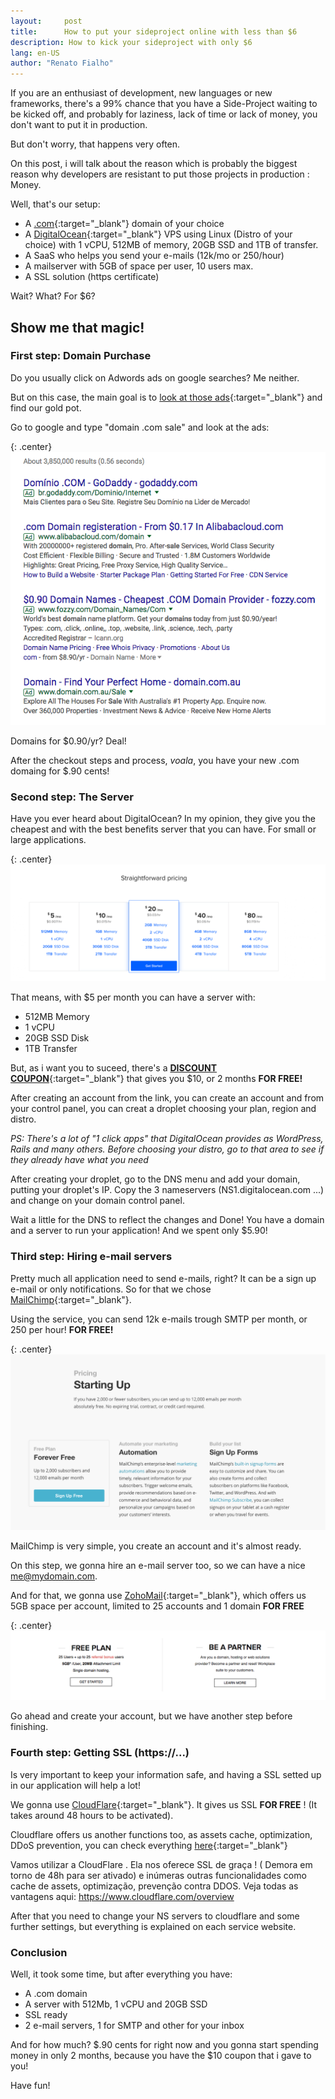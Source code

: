 ```yaml
---
layout:     post
title:      How to put your sideproject online with less than $6
description: How to kick your sideproject with only $6
lang: en-US
author: "Renato Fialho"
---
```


If you are an enthusiast of development, new languages or new frameworks, there's a 99% chance that you have a Side-Project waiting to be kicked off, and probably for laziness, lack of time or lack of money, you don't want to put it in production.

But don't worry, that happens very often.

On this post, i will talk about the reason which is probably the biggest reason why developers are resistant to put those projects in production : Money.

Well, that's our setup:

- A [.com](https://www.google.com/search?q=.com+domains+sale&oq=.com+domains+sale&gs_l=psy-ab.3..0i22i30k1l4.933.1276.0.1422.5.4.0.0.0.0.229.229.2-1.1.0....0...1.1.64.psy-ab..4.1.227.L1LdrHkPymY){:target="_blank"} domain of your choice
- A [DigitalOcean](https://www.digitalocean.com/){:target="_blank"} VPS using Linux (Distro of your choice) with 1 vCPU, 512MB of memory, 20GB SSD and 1TB of transfer.
- A SaaS who helps you send your e-mails (12k/mo or 250/hour)
- A mailserver with 5GB of space per user, 10 users max.
- A SSL solution (https certificate)

Wait? What? For $6?

## Show me that magic!

### First step: Domain Purchase

Do you usually click on Adwords ads on google searches? Me neither. 

But on this case, the main goal is to [look at those ads](https://www.google.com/search?q=.com+domains+sale&oq=.com+domains+sale&gs_l=psy-ab.3..0i22i30k1l4.933.1276.0.1422.5.4.0.0.0.0.229.229.2-1.1.0....0...1.1.64.psy-ab..4.1.227.L1LdrHkPymY){:target="_blank"} and find our gold pot.

Go to google and type "domain .com sale" and look at the ads:

{: .center}
![alt text center](/images/domaincomsearch.png "Search for cheap domains on google")

Domains for $0.90/yr? Deal!

After the checkout steps and process, *voala*, you have your new .com domaing for $.90 cents!

### Second step: The Server

Have you ever heard about DigitalOcean? In my opinion, they give you the cheapest and with the best benefits server that you can have. For small or large applications.

{: .center}
![alt text center](/images/digitalocean.png "Digital Ocean Pricing")

That means, with $5 per month you can have a server with:

- 512MB Memory
- 1 vCPU
- 20GB SSD Disk
- 1TB Transfer

But, as i want you to suceed, there's a [**DISCOUNT COUPON**](https://m.do.co/c/a35e5b64be59){:target="_blank"} that gives you $10, or 2 months **FOR FREE!**

After creating an account from the link, you can create an account and from your control panel, you can creat a droplet choosing your plan, region and distro.

*PS: There's a lot of "1 click apps" that DigitalOcean provides as WordPress, Rails and many others. Before choosing your distro, go to that area to see if they already have what you need*

After creating your droplet, go to the DNS menu and add your domain, putting your droplet's IP. Copy the 3 nameservers (NS1.digitalocean.com ...) and change on your domain control panel.

Wait a little for the DNS to reflect the changes and Done! You have a domain and a server to run your application! And we spent only $5.90!


### Third step: Hiring e-mail servers

Pretty much all application need to send e-mails, right? It can be a sign up e-mail or only notifications. So for that we chose [MailChimp](http://eepurl.com/c3xOub){:target="_blank"}.

Using the service, you can send 12k e-mails trough SMTP per month, or 250 per hour! **FOR FREE!**

{: .center}
![alt text center](/images/mailchimp.png "MailChimp Pricing")

MailChimp is very simple, you create an account and it's almost ready.

On this step, we gonna hire an e-mail server too, so we can have a nice me@mydomain.com.

And for that, we gonna use [ZohoMail](https://www.zoho.com/workplace/pricing.html?src=zmail){:target="_blank"}, which offers us 5GB space per account, limited to 25 accounts and 1 domain **FOR FREE**

{: .center}
![alt text center](/images/zohomail.png "Zoho Mail Pricing")

Go ahead and create your account, but we have another step before finishing.

### Fourth step: Getting SSL (https://...)

Is very important to keep your information safe, and having a SSL setted up in our application will help a lot!

We gonna use [CloudFlare](https://www.cloudflare.com/){:target="_blank"}. It gives us SSL **FOR FREE** ! (It takes around 48 hours to be activated).

Cloudflare offers us another functions too, as assets cache, optimization, DDoS prevention, you can check everything [here](https://www.cloudflare.com/overview){:target="_blank"}

Vamos utilizar a CloudFlare . Ela nos oferece SSL de graça ! ( Demora em torno de 48h para ser ativado) e inúmeras outras funcionalidades como cache de assets, optimização, prevenção contra DDOS. Veja todas as vantagens aqui: https://www.cloudflare.com/overview

After that you need to change your NS servers to cloudflare and some further settings, but everything is explained on each service website.

### Conclusion

Well, it took some time, but after everything you have:

- A .com domain
- A server with 512Mb, 1 vCPU and 20GB SSD
- SSL ready
- 2 e-mail servers, 1 for SMTP and other for your inbox

And for how much? $.90 cents for right now and you gonna start spending money in only 2 months, because you have the $10 coupon that i gave to you!

Have fun!